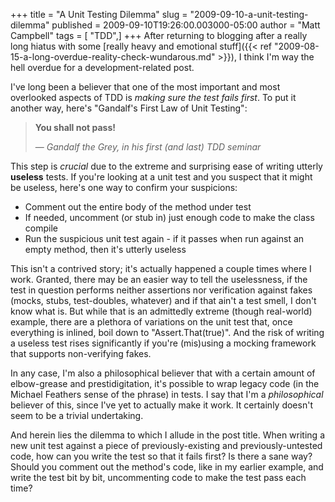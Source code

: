 +++
title = "A Unit Testing Dilemma"
slug = "2009-09-10-a-unit-testing-dilemma"
published = 2009-09-10T19:26:00.003000-05:00
author = "Matt Campbell"
tags = [ "TDD",]
+++
After returning to blogging after a really long hiatus with some [really
heavy and emotional
stuff]({{< ref "2009-08-15-a-long-overdue-reality-check-wundarous.md" >}}),
I think I'm way the hell overdue for a development-related post.  
  
I've long been a believer that one of the most important and most
overlooked aspects of TDD is *making sure the test fails first*. To put
it another way, here's "Gandalf's First Law of Unit Testing":  

> **You shall not pass!**
>
> — <cite>Gandalf the Grey, in his first (and last) TDD seminar</cite>

  
  
This step is *crucial* due to the extreme and surprising ease of writing
utterly **useless** tests. If you're looking at a unit test and you
suspect that it might be useless, here's one way to confirm your
suspicions:  

-   Comment out the entire body of the method under test
-   If needed, uncomment (or stub in) just enough code to make the class
    compile
-   Run the suspicious unit test again - if it passes when run against
    an empty method, then it's utterly useless

  
This isn't a contrived story; it's actually happened a couple times
where I work. Granted, there may be an easier way to tell the
uselessness, if the test in question performs neither assertions nor
verification against fakes (mocks, stubs, test-doubles, whatever) and if
that ain't a test smell, I don't know what is. But while that is an
admittedly extreme (though real-world) example, there are a plethora of
variations on the unit test that, once everything is inlined, boil down
to "Assert.That(true)". And the risk of writing a useless test rises
significantly if you're (mis)using a mocking framework that supports
non-verifying fakes.  
  
In any case, I'm also a philosophical believer that with a certain
amount of elbow-grease and prestidigitation, it's possible to wrap
legacy code (in the Michael Feathers sense of the phrase) in tests. I
say that I'm a *philosophical* believer of this, since I've yet to
actually make it work. It certainly doesn't seem to be a trivial
undertaking.  
  
And herein lies the dilemma to which I allude in the post title. When
writing a new unit test against a piece of previously-existing and
previously-untested code, how can you write the test so that it fails
first? Is there a sane way? Should you comment out the method's code,
like in my earlier example, and write the test bit by bit, uncommenting
code to make the test pass each time?
